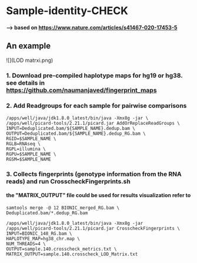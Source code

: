 # Sample-identity-CHECK
#### --> based on https://www.nature.com/articles/s41467-020-17453-5

## An example 
![](LOD matrxi.png)

### 1. Download pre-compiled haplotype maps for hg19 or hg38. see details in https://github.com/naumanjaved/fingerprint_maps

### 2. Add Readgroups for each sample for pairwise comparisons
```
/apps/well/java/jdk1.8.0_latest/bin/java -Xmx8g -jar \
/apps/well/picard-tools/2.21.1/picard.jar AddOrReplaceReadGroups \
INPUT=Deduplicated.bam/${SAMPLE_NAME}.dedup.bam \
OUTPUT=Deduplicated.bam/${SAMPLE_NAME}.dedup_RG.bam \
RGID=$SAMPLE_NAME \
RGLB=RNAseq \
RGPL=illumina \
RGPU=$SAMPLE_NAME \
RGSM=$SAMPLE_NAME
```
### 3. Collects fingerprints (genotype information from the RNA reads) and run CrosscheckFingerprints.sh
#### the "MATRIX_OUTPUT" file could be used for results visualization refer to 
```
samtools merge -@ 12 BIONIC_merged_RG.bam \
Deduplicated.bam/*.dedup_RG.bam 

/apps/well/java/jdk1.8.0_latest/bin/java -Xmx8g -jar /apps/well/picard-tools/2.21.1/picard.jar CrosscheckFingerprints \
INPUT=BIONIC_148_RG.bam \
HAPLOTYPE_MAP=hg38_chr.map \
NUM_THREADS=4 \
OUTPUT=sample.140.crosscheck_metrics.txt \
MATRIX_OUTPUT=sample.140.crosscheck_LOD_Matrix.txt
```

